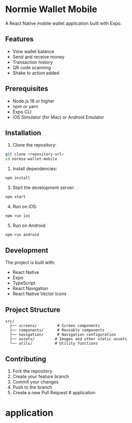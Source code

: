 # Normie Wallet Mobile

A React Native mobile wallet application built with Expo.

## Features

- View wallet balance
- Send and receive money
- Transaction history
- QR code scanning
- Shake to action added

## Prerequisites

- Node.js 18 or higher
- npm or yarn
- Expo CLI
- iOS Simulator (for Mac) or Android Emulator

## Installation

1. Clone the repository:
```bash
git clone <repository-url>
cd normie-wallet-mobile
```

2. Install dependencies:
```bash
npm install
```

3. Start the development server:
```bash
npm start
```

4. Run on iOS:
```bash
npm run ios
```

5. Run on Android:
```bash
npm run android
```

## Development

The project is built with:
- React Native
- Expo
- TypeScript
- React Navigation
- React Native Vector Icons

## Project Structure

```
src/
  ├── screens/         # Screen components
  ├── components/      # Reusable components
  ├── navigation/      # Navigation configuration
  ├── assets/         # Images and other static assets
  └── utils/          # Utility functions
```

## Contributing

1. Fork the repository
2. Create your feature branch
3. Commit your changes
4. Push to the branch
5. Create a new Pull Request # application
# application
